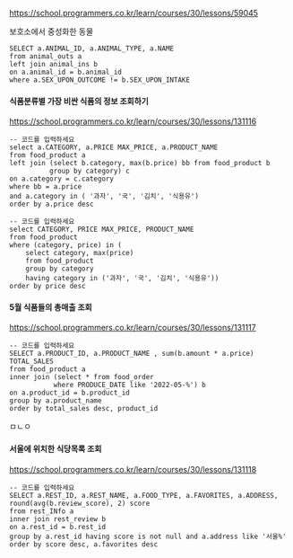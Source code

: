 https://school.programmers.co.kr/learn/courses/30/lessons/59045

보호소에서 중성화한 동물

```
SELECT a.ANIMAL_ID, a.ANIMAL_TYPE, a.NAME
from animal_outs a
left join animal_ins b
on a.animal_id = b.animal_id
where a.SEX_UPON_OUTCOME != b.SEX_UPON_INTAKE
```

  



#### 식품분류별 가장 비싼 식품의 정보 조회하기

https://school.programmers.co.kr/learn/courses/30/lessons/131116

```
-- 코드를 입력하세요
select a.CATEGORY, a.PRICE MAX_PRICE, a.PRODUCT_NAME
from food_product a
left join (select b.category, max(b.price) bb from food_product b
          group by category) c
on a.category = c.category
where bb = a.price
and a.category in ( '과자', '국', '김치', '식용유')
order by a.price desc  
```

```
-- 코드를 입력하세요
select CATEGORY, PRICE MAX_PRICE, PRODUCT_NAME
from food_product
where (category, price) in (
    select category, max(price)
    from food_product
    group by category
    having category in ('과자', '국', '김치', '식용유'))
order by price desc
```





#### 5월 식품들의 총매출 조회

https://school.programmers.co.kr/learn/courses/30/lessons/131117

```
-- 코드를 입력하세요
SELECT a.PRODUCT_ID, a.PRODUCT_NAME	, sum(b.amount * a.price) TOTAL_SALES
from food_product a
inner join (select * from food_order
           where PRODUCE_DATE like '2022-05-%') b
on a.product_id = b.product_id
group by a.product_name 
order by total_sales desc, product_id
```

ㅁㄴㅇ

#### 서울에 위치한 식당목록 조회

https://school.programmers.co.kr/learn/courses/30/lessons/131118

```
-- 코드를 입력하세요
SELECT a.REST_ID, a.REST_NAME, a.FOOD_TYPE, a.FAVORITES, a.ADDRESS, round(avg(b.review_score), 2) score
from rest_INfo a
inner join rest_review b
on a.rest_id = b.rest_id
group by a.rest_id having score is not null and a.address like '서울%'
order by score desc, a.favorites desc  

```

```

```


